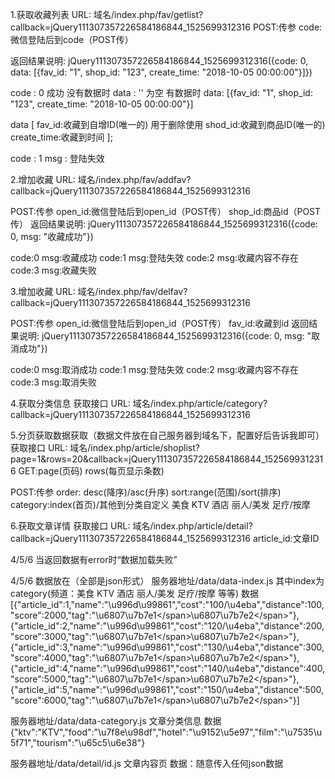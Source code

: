 1.获取收藏列表
URL: 域名/index.php/fav/getlist?callback=jQuery111307357226584186844_1525699312316
POST:传参
code: 微信登陆后到code（POST传）

返回结果说明:
jQuery111307357226584186844_1525699312316({code: 0, data: [{fav_id: "1", shop_id: "123", create_time: "2018-10-05 00:00:00"}]})

code : 0 成功
没有数据时
data : '' 为空
有数据时
data: [{fav_id: "1", shop_id: "123", create_time: "2018-10-05 00:00:00"}]

data [
    fav_id:收藏到自增ID(唯一的) 用于删除使用
    shod_id:收藏到商品ID(唯一的)
    create_time:收藏到时间
];

code : 1
msg  : 登陆失效

2.增加收藏
URL: 域名/index.php/fav/addfav?callback=jQuery111307357226584186844_1525699312316

POST:传参
open_id:微信登陆后到open_id（POST传）
shop_id:商品id（POST传）
返回结果说明:
jQuery111307357226584186844_1525699312316({code: 0, msg: "收藏成功"})

code:0 msg:收藏成功
code:1 msg:登陆失效
code:2 msg:收藏内容不存在
code:3 msg:收藏失败


3.增加收藏
URL: 域名/index.php/fav/delfav?callback=jQuery111307357226584186844_1525699312316

POST:传参
open_id:微信登陆后到open_id（POST传）
fav_id:收藏到id
返回结果说明:
jQuery111307357226584186844_1525699312316({code: 0, msg: "取消成功"})

code:0 msg:取消成功
code:1 msg:登陆失效
code:2 msg:收藏内容不存在
code:3 msg:取消失败


4.获取分类信息
获取接口
URL: 域名/index.php/article/category?callback=jQuery111307357226584186844_1525699312316



5.分页获取数据获取（数据文件放在自己服务器到域名下，配置好后告诉我即可）
获取接口
URL: 域名/index.php/article/shoplist?page=1&rows=20&callback=jQuery111307357226584186844_1525699312316
GET:page(页码)
    rows(每页显示条数)

POST:传参
order: desc(降序)/asc(升序)
sort:range(范围)/sort(排序)
category:index(首页)/其他到分类自定义  美食 KTV 酒店 丽人/美发 足疗/按摩

6.获取文章详情
获取接口
URL: 域名/index.php/article/detail?callback=jQuery111307357226584186844_1525699312316
article_id:文章ID

4/5/6 当返回数据有error时“数据加载失败”




4/5/6 数据放在（全部是json形式）
服务器地址/data/data-index.js   其中index为category(频道：美食 KTV 酒店 丽人/美发 足疗/按摩 等等)
数据[{"article_id":1,"name":"\u996d\u99861","cost":"100\/\u4eba","distance":100,"score":2000,"tag":"<span>\u6807\u7b7e1<\/span><span>\u6807\u7b7e2<\/span>"},{"article_id":2,"name":"\u996d\u99861","cost":"120\/\u4eba","distance":200,"score":3000,"tag":"<span>\u6807\u7b7e1<\/span><span>\u6807\u7b7e2<\/span>"},{"article_id":3,"name":"\u996d\u99861","cost":"130\/\u4eba","distance":300,"score":4000,"tag":"<span>\u6807\u7b7e1<\/span><span>\u6807\u7b7e2<\/span>"},{"article_id":4,"name":"\u996d\u99861","cost":"140\/\u4eba","distance":400,"score":5000,"tag":"<span>\u6807\u7b7e1<\/span><span>\u6807\u7b7e2<\/span>"},{"article_id":5,"name":"\u996d\u99861","cost":"150\/\u4eba","distance":500,"score":6000,"tag":"<span>\u6807\u7b7e1<\/span><span>\u6807\u7b7e2<\/span>"}]


服务器地址/data/data-category.js  文章分类信息
数据{"ktv":"KTV","food":"\u7f8e\u98df","hotel":"\u9152\u5e97","film":"\u7535\u5f71","tourism":"\u65c5\u6e38"}

服务器地址/data/detail/id.js    文章内容页
数据：随意传入任何json数据
